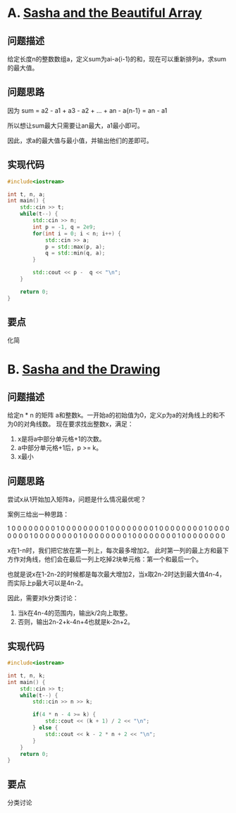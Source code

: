 # A. [Sasha and the Beautiful Array](https://codeforces.com/problemset/problem/1929/A)

## 问题描述
给定长度n的整数数组a，定义sum为ai-a{i-1}的和，现在可以重新排列a，求sum的最大值。

## 问题思路
因为 sum = a2 - a1 + a3 - a2 + ... + an - a{n-1} = an - a1 

所以想让sum最大只需要让an最大，a1最小即可。

因此，求a的最大值与最小值，并输出他们的差即可。

## 实现代码
```c++
#include<iostream>

int t, n, a;
int main() {
    std::cin >> t;
    while(t--) {
        std::cin >> n;
        int p = -1, q = 2e9;
        for(int i = 0; i < n; i++) {
            std::cin >> a;
            p = std::max(p, a);
            q = std::min(q, a);
        }

        std::cout << p -  q << "\n";
    }

    return 0;
}
```

## 要点
化简

# B. [Sasha and the Drawing](https://codeforces.com/problemset/problem/1929/B)

## 问题描述
给定n * n 的矩阵 a和整数k。一开始a的初始值为0，定义p为a的对角线上的和不为0的对角线数。 现在要求找出整数x，满足：
  
1. x是将a中部分单元格+1的次数。
2. a中部分单元格+1后，p >= k。
3. x最小

## 问题思路
尝试x从1开始加入矩阵a，问题是什么情况最优呢？

案例三给出一种思路：

1 0 0 0 0 0 0 0 0
1 0 0 0 0 0 0 0 0
1 0 0 0 0 0 0 0 0
1 0 0 0 0 0 0 0 0
1 0 0 0 0 0 0 0 0
1 0 0 0 0 0 0 0 0
1 0 0 0 0 0 0 0 0
1 0 0 0 0 0 0 0 0
1 0 0 0 0 0 0 0 0 

x在1-n时，我们把它放在第一列上，每次最多增加2。
此时第一列的最上方和最下方作对角线，他们会在最后一列上吃掉2块单元格：第一个和最后一个。

也就是说x在1-2n-2的时候都是每次最大增加2，当x取2n-2时达到最大值4n-4，而实际上p最大可以是4n-2。

因此，需要对k分类讨论：
1. 当k在4n-4的范围内，输出k/2向上取整。
2. 否则，输出2n-2+k-4n+4也就是k-2n+2。

## 实现代码
```c++
#include<iostream>

int t, n, k;
int main() {
    std::cin >> t;
    while(t--) {
        std::cin >> n >> k;

        if(4 * n - 4 >= k) {
            std::cout << (k + 1) / 2 << "\n";
        } else {
            std::cout << k - 2 * n + 2 << "\n";
        }
    }
    return 0;
}
```

## 要点
分类讨论